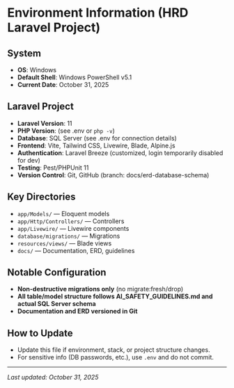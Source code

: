 # Environment Information (HRD Laravel Project)

## System
- **OS**: Windows
- **Default Shell**: Windows PowerShell v5.1
- **Current Date**: October 31, 2025

## Laravel Project
- **Laravel Version**: 11
- **PHP Version**: (see .env or `php -v`)
- **Database**: SQL Server (see .env for connection details)
- **Frontend**: Vite, Tailwind CSS, Livewire, Blade, Alpine.js
- **Authentication**: Laravel Breeze (customized, login temporarily disabled for dev)
- **Testing**: Pest/PHPUnit 11
- **Version Control**: Git, GitHub (branch: docs/erd-database-schema)

## Key Directories
- `app/Models/` — Eloquent models
- `app/Http/Controllers/` — Controllers
- `app/Livewire/` — Livewire components
- `database/migrations/` — Migrations
- `resources/views/` — Blade views
- `docs/` — Documentation, ERD, guidelines

## Notable Configuration
- **Non-destructive migrations only** (no migrate:fresh/drop)
- **All table/model structure follows AI_SAFETY_GUIDELINES.md and actual SQL Server schema**
- **Documentation and ERD versioned in Git**

## How to Update
- Update this file if environment, stack, or project structure changes.
- For sensitive info (DB passwords, etc.), use `.env` and do not commit.

---
_Last updated: October 31, 2025_
